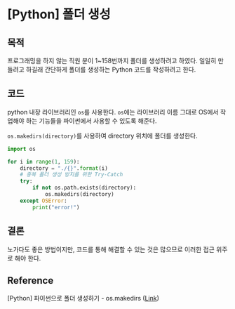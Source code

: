 # [Python] 폴더 생성

## 목적

프로그래밍을 하지 않는 직원 분이 1~158번까지 폴더를 생성하려고 하였다. 일일히 만들려고 하길래 간단하게 폴더를 생성하는 Python 코드를 작성하려고 한다.

## 코드

python 내장 라이브러리인 `os`를 사용한다. `os`에는 라이브러리 이름 그대로 OS에서 작업해야 하는 기능들을 파이썬에서 사용할 수 있도록 해준다.

`os.makedirs(directory)`를 사용하여 directory  위치에 폴더를 생성한다.

```python
import os

for i in range(1, 159):
    directory = "./{}".format(i)
    # 중복 폴더 생성 방지를 위한 Try-Catch
    try:
        if not os.path.exists(directory):
            os.makedirs(directory)
    except OSError:
        print("error!")
```

## 결론

노가다도 좋은 방법이지만, 코드를 통해 해결할 수 있는 것은 많으므로 이러한 접근 위주로 해야 한다.

## Reference

[Python] 파이썬으로 폴더 생성하기 - os.makedirs ([Link](https://data-make.tistory.com/170))